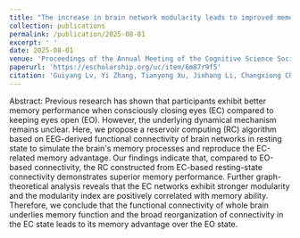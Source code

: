 ```yaml
---
title: "The increase in brain network modularity leads to improved memory performance in the volitional eyes-closed state"
collection: publications
permalink: /publication/2025-08-01
excerpt: ' '
date: 2025-08-01
venue: 'Proceedings of the Annual Meeting of the Cognitive Science Society'
paperurl: 'https://escholarship.org/uc/item/6m87r9f5'
citation: 'Guiyang Lv, Yi Zhang, Tianyong Xu, Jinhang Li, Changxiong Chi, Ping Zhu and  Guoguang He (2025). &quot; The increase in brain network modularity leads to improved memory performance in the volitional eyes-closed state &quot; <i> Proceedings of the Annual Meeting of the Cognitive Science Society </i>. 47.'
---
```

Abstract: Previous research has shown that participants exhibit better memory performance when consciously closing eyes (EC) compared to keeping eyes open (EO). However, the underlying dynamical mechanism remains unclear. Here, we propose a reservoir computing (RC) algorithm based on EEG-derived functional connectivity of brain networks in resting state to simulate the brain's memory processes and reproduce the EC-related memory advantage. Our findings indicate that, compared to EO-based connectivity, the RC constructed from EC-based resting-state connectivity demonstrates superior memory performance. Further graph-theoretical analysis reveals that the EC networks exhibit stronger modularity and the modularity index are positively correlated with memory ability. Therefore, we conclude that the functional connectivity of whole brain underlies memory function and  the broad reorganization of connectivity in the EC state leads to its memory advantage over the EO state.
